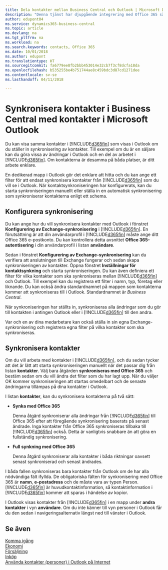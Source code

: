```yaml
---
title: Dela kontakter mellan Business Central och Outlook | Microsoft Docs
description: "Denna tjänst har djupgående integrering med Office 365 så att du kan dela kontakter mellan Outlook och Business Central."
author: edupont04
ms.service: dynamics365-business-central
ms.topic: article
ms.devlang: na
ms.tgt_pltfrm: na
ms.workload: na
ms.search.keywords: contacts, Office 365
ms.date: 10/01/2018
ms.author: edupont
ms.translationtype: HT
ms.sourcegitcommit: fa6779ee8fb2bbb453014e32cb7f3cf8dcfa18da
ms.openlocfilehash: b535255be4b751744ae8c459bdc3d87cd1271dee
ms.contentlocale: sv-se
ms.lasthandoff: 04/11/2018

---
```

# <a name="synchronize-contacts-in-business-central-with-contacts-in-microsoft-outlook"></a>Synkronisera kontakter i Business Central med kontakter i Microsoft Outlook
Du kan visa samma kontakter i [!INCLUDE[d365fin](includes/d365fin_md.md)] som visas i Outlook om du ställer in synkronisering av kontakter. Till exempel om du är en säljare kan du göra vissa av ändringar i Outlook och en del av arbetet i [!INCLUDE[d365fin](includes/d365fin_md.md)]. Om kontakterna är desamma på båda platser, är ditt arbete enklare.  

En dedikerad mapp i Outlook gör det enklare att hitta och du kan ange ett filter för att endast synkronisera kontakter från [!INCLUDE[d365fin](includes/d365fin_md.md)] som du vill se i Outlook. När kontaktsynkroniseringen har konfigurerats, kan du starta synkroniseringen manuellt eller ställa in en automatisk synkronisering som synkroniserar kontakterna enligt ett schema.  

## <a name="set-up-synchronization"></a>Konfigurera synkronisering
Du kan ange hur du vill synkronisera kontakter med Outlook i fönstret **Konfigurering av Exchange-synkronisering** i [!INCLUDE[d365fin](includes/d365fin_md.md)]. En förutsättning är att din användarprofil i [!INCLUDE[d365fin](includes/d365fin_md.md)] måste ange ditt Office 365 e-postkonto. Du kan kontrollera detta avsnittet **Office 365-autentisering** i din användarprofil i listan **användare**.  

Sedan i fönstret **Konfigurering av Exchange-synkronisering** kan du verifiera att anslutningen till Exchange fungerar och sedan skapa synkroniseringen av kontakter. Öppna fönstret **Inställningar för kontaktsynkning** och starta synkroniseringen. Du kan även definiera ett filter för vilka kontakter som ska synkroniseras mellan [!INCLUDE[d365fin](includes/d365fin_md.md)] och Outlook. Till exempel kan du registrera ett filter i namn, typ, företag eller liknande. Du kan också ändra standardnamnet på mappen som kontakterna kommer att synkroniseras till i Outlook. Standardnamnet är *Business Central*.  

När synkroniseringen har ställts in, synkroniseras alla ändringar som du gör till kontakten i antingen Outlook eller i [!INCLUDE[d365fin](includes/d365fin_md.md)] till den andra.  

Var och en av dina medarbetare kan också ställa in sin egna Exchange-synkronisering och registrera egna filter på vilka kontakter som ska synkroniseras.  

## <a name="synchronize-contacts"></a>Synkronisera kontakter
Om du vill arbeta med kontakter i [!INCLUDE[d365fin](includes/d365fin_md.md)], och du sedan tycker att det är lätt att starta synkroniseringen manuellt när det passar dig från listan **kontakter**. Välj bara åtgärden **synkroniseras med Office 365** och bestäm sedan om du vill ändra det filter som du har lagt upp. När du väljer OK kommer synkroniseringen att startas omedelbart och de senaste ändringarna tillämpas på dina kontakter i Outlook.  

I listan **kontakter**, kan du synkronisera kontakterna på två sätt:

* **Synka med Office 365**

  Denna åtgärd synkroniserar alla ändringar från [!INCLUDE[d365fin](includes/d365fin_md.md)] till Office 365 efter att föregående synkronisering baserats på senast ändrade. Inga kontakter från Office 365 synkroniseras tillbaka till [!INCLUDE[d365fin](includes/d365fin_md.md)] också. Detta är vanligtvis snabbare än att göra en fullständig synkronisering.  

* **Full synkning med Office 365**

  Denna åtgärd synkroniserar alla kontakter i båda riktningar oavsett senast synkroniserad och senast ändrades.  

I båda fallen synkroniseras bara kontakter från Outlook om de har alla nödvändiga fält ifyllda. De obligatoriska fälten för synkronisering med Office 365 är **namn**, **e-postadress** och de måste vara av typen Person. [!INCLUDE[d365fin](includes/d365fin_md.md)] är huvudkontaktinformation, så kontaktinformation i [!INCLUDE[d365fin](includes/d365fin_md.md)] kommer att sparas i händelse av kopior.  

I Outlook visas kontakter från [!INCLUDE[d365fin](includes/d365fin_md.md)] i en mapp under **andra kontakter** i vyn **användare**. Om du inte känner till vyn personer i Outlook får du den sedan i navigeringsalternativ längst ned till vänster i Outlook.  

## <a name="see-also"></a>Se även
[Komma igång](product-get-started.md)  
[Ekonomi](finance.md)  
[Försäljning](sales-manage-sales.md)  
[Inköp](purchasing-manage-purchasing.md)  
[Använda kontakter (personer) i Outlook på Internet](https://support.office.com/en-us/article/Using-contacts-People-in-Outlook-on-the-web-1e3438c7-26b2-420c-87de-3cea9d31b5cb?appver=OWB150)  

